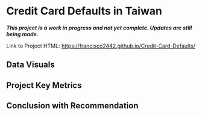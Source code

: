 # Credit Card Defaults in Taiwan

_**This project is a work in progress and not yet complete. Updates are still being made.**_

Link to Project HTML: https://francisco2442.github.io/Credit-Card-Defaults/

## Data Visuals

## Project Key Metrics

## Conclusion with Recommendation



